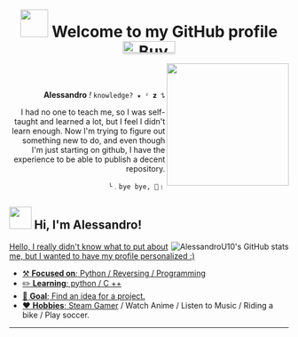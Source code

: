 <div>
<h1 align="center">
 <img height="50" src="https://i.pinimg.com/originals/4f/2d/a6/4f2da6dfcf48e48a5715c8a13dcc44f1.gif"/>  Welcome to my GitHub profile       <a href="https://www.buymeacoffee.com/yezerstn" target="_blank"><img src="https://www.buymeacoffee.com/assets/img/custom_images/orange_img.png" alt="Buy Me A Coffee" style="height: 21px !important;width: 94px !important;box-shadow: 0px 3px 2px 0px rgba(190, 190, 190, 0.5) !important;-webkit-box-shadow: 0px 3px 2px 0px rgba(190, 190, 190, 0.5) !important;" ></a>

</div> 
<img height="220" src="https://user-images.githubusercontent.com/109930585/233810163-5644d42c-2777-4658-9c9c-6d2c23698025.gif" align="right"/>
<br><br>
<div align="right">

**Alessandro** _!_ 
``knowledge? ★ ᶻ 𝘇 𐰁``


I had no one to teach me, so I was self-taught and learned a lot, but I feel I didn't learn enough. Now I'm trying to figure out something new to do, and even though I'm just starting on github, I have the experience to be able to publish a decent repository.


``╰﹒bye bye, 🍓﹗``

</div>

## <img height="40" src="https://raw.githubusercontent.com/innng/innng/master/assets/kyubey.gif"/>  Hi, I'm Alessandro! 
</div>
    <div align="center">
<!-- <img src="https://i.imgur.com/jx17oHT.gif"> -->
      </div>
<a href="https://github.com/AlessandroU10"><img src="https://github-readme-stats.vercel.app/api?username=AlessandroU10&hide_border=true&show_icons=true" alt="AlessandroU10's GitHub stats" align="right">
</div>

 Hello, I really didn't know what to put about me, but I wanted to have my profile personalized :)

-   :hammer_and_pick: **__Focused on__**; Python / Reversing / Programming
-   :pencil2: **__Learning__**; python / C ++ 
-   :seedling: **Goal**; Find an idea for a project.
-   :heart: **Hobbies**; [Steam Gamer](https://steamcommunity.com/id/1507192488) / Watch Anime / Listen to Music / Riding a bike / Play soccer.

---
